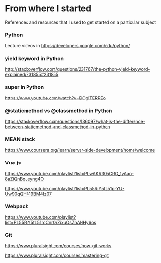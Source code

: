# From where I started
References and resources that I used to get started on a particular subject

### Python

Lecture videos in https://developers.google.com/edu/python/

### yield keyword in Python

http://stackoverflow.com/questions/231767/the-python-yield-keyword-explained/231855#231855

### super in Python

https://www.youtube.com/watch?v=EiOglTERPEo

### @staticmethod vs @classmethod in Python

https://stackoverflow.com/questions/136097/what-is-the-difference-between-staticmethod-and-classmethod-in-python

### MEAN stack

https://www.coursera.org/learn/server-side-development/home/welcome

### Vue.js
https://www.youtube.com/playlist?list=PLwAKR305CRO_1yAao-8aZiQnBqJeyng4O

https://www.youtube.com/playlist?list=PL55RiY5tL51p-YU-Uw90qQH419BM4Iz07

### Webpack

https://www.youtube.com/playlist?list=PL55RiY5tL51rcCnrOrZixuOsZhAHHy6os

### Git

https://www.pluralsight.com/courses/how-git-works

https://www.pluralsight.com/courses/mastering-git


